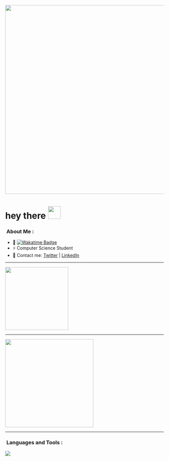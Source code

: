 <p align="center"><img src="https://media.licdn.com/dms/image/D4D16AQH6VDTQuhqu0Q/profile-displaybackgroundimage-shrink_350_1400/0/1704738922030?e=1710374400&v=beta&t=YXnYL_bGIi7oePCC_qsU9oFAZvxctMMuHqRflMlHxzs" width="600"/></p>

<h1 align="left">hey there <img src="https://media.giphy.com/media/hvRJCLFzcasrR4ia7z/giphy.gif" width="40"></h1>

### &nbsp;About Me :
- 🚀 <a href="https://wakatime.com/@mochaaless"> <img src="https://wakatime.com/badge/user/018b821c-d9fc-42c8-b52e-7adba12899a1.svg" alt="Wakatime Badge" > </a>
- ⚡ Computer Science Student
- 💬 Contact me: [Twitter](https://twitter.com/mochaaless) | [LinkedIn](https://www.linkedin.com/in/david-mochales/)
  
---

<img align="" height="200px" src="https://wakatime.com/share/@mochaaless/8e888ddc-937f-480b-8432-5a2822f26868.svg" />

---

<img align="" height="280px" src="https://wakatime.com/share/@mochaaless/f60f3256-1573-405d-b8ca-ecb36d170fe8.svg" /> 

---

### &nbsp;Languages and Tools :
![](https://skillicons.dev/icons?i=py,ts,java,cpp,mongodb,mysql,postman,git,vscode&theme=light&perline=25)
